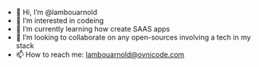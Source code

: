 - 👋 Hi, I’m @lambouarnold
- 👀 I’m interested in codeing
- 🌱 I’m currently learning how create SAAS apps
- 💞️ I’m looking to collaborate on any open-sources involving a tech in my stack
- 📫 How to reach me: lambouarnold@ovnicode.com

<!---
lambouarnold/lambouarnold is a ✨ special ✨ repository because its `README.md` (this file) appears on your GitHub profile.
You can click the Preview link to take a look at your changes.
--->
